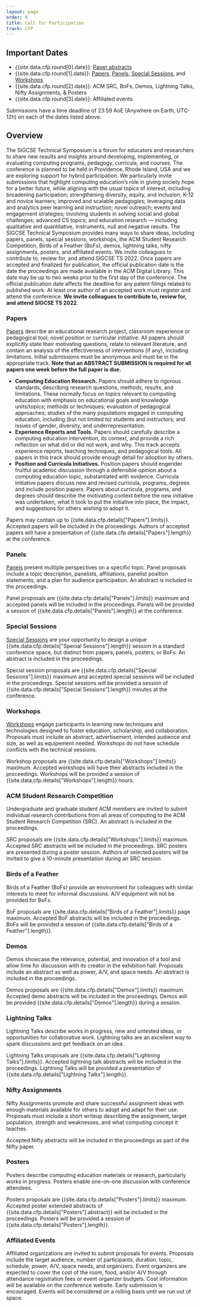 ```yaml
---
layout: page
order: 0
title: Call for Participation
track: CFP
---
```


## Important Dates
* {{site.data.cfp.round[0].date}}: [Paper abstracts](/authors/papers)
* {{site.data.cfp.round[1].date}}: [Papers](/authors/papers), [Panels](/authors/panels), [Special Sessions](/authors/specialsessions), and [Workshops](/authors/workshops)
* {{site.data.cfp.round[2].date}}: ACM SRC, BoFs, Demos, Lightning Talks, Nifty Assignments, & Posters
* {{site.data.cfp.round[3].date}}: Affiliated events

Submissions have a time deadline of 23:59 AoE (Anywhere on Earth, UTC-12h) on each of the dates listed above.

## Overview
The SIGCSE Technical Symposium is a forum for educators and researchers to share new results and insights around developing, implementing, or evaluating computing programs, pedagogy, curricula, and courses. The conference is planned to be held in Providence, Rhode Island, USA and we are exploring support for hybrid participation. We particularly invite submissions that highlight computing education’s role in giving society hope for a better future, while aligning with the usual topics of interest, including broadening participation; strengthening diversity, equity, and inclusion; K-12 and novice learners; improved and scalable pedagogies; leveraging data and analytics peer learning and instruction; novel outreach; events and engagement strategies; involving students in solving social and global challenges; advanced CS topics; and education research — including qualitative and quantitative, instruments, null and negative results. The SIGCSE Technical Symposium provides many ways to share ideas, including papers, panels, special sessions, workshops, the ACM Student Research Competition, Birds of a Feather (BoFs), demos, lightning talks, nifty assignments, posters, and affiliated events. We invite colleagues to contribute to, review for, and attend SIGCSE TS 2022. Once papers are accepted and finalized for publication, the official publication date is the date the proceedings are made available in the ACM Digital Library. This date may be up to two weeks prior to the first day of the conference. The official publication date affects the deadline for any patent filings related to published work. At least one author of an accepted work must register and attend the conference.
**We invite colleagues to contribute to, review for, and attend SIGCSE TS 2022**. 


<!--
### Reviewing
[Learn more about reviewing](/reviewers/) and [sign up to volunteer as a reviewer or APC](/reviewers/signup/). Reviewers play an important role in providing feedback to authors and in helping to identify the works that make up the confference.
-->


### Papers
[Papers](/authors/papers) describe an educational research project, classroom experience or pedagogical tool, novel position or curricular initiative. All papers should explicitly state their motivating questions, relate to relevant literature, and contain an analysis of the effectiveness of interventions (if any), including limitations. Initial submissions must be anonymous and must be in the appropriate track. **Note that an ABSTRACT SUBMISSION is required for all papers one week before the full paper is due.**
* **Computing Education Research.** Papers should adhere to rigorous standards, describing research questions, methods, results, and limitations. These normally focus on topics relevant to computing education with emphasis on educational goals and knowledge units/topics; methods or techniques; evaluation of pedagogical approaches; studies of the many populations engaged in computing education, including (but not limited to) students and instructors; and issues of gender, diversity, and underrepresentation.
* **Experience Reports and Tools.** Papers should carefully describe a computing education intervention, its context, and provide a rich reflection on what did or did not work, and why. This track accepts experience reports, teaching techniques, and pedagogical tools. All papers in this track should provide enough detail for adoption by others.
* **Position and Curricula Initiatives.** Position papers should engender fruitful academic discussion through a defensible opinion about a computing education topic, substantiated with evidence. Curricula Initiative papers discuss new and revised curricula, programs, degrees and include position papers. Papers about curricula, programs, and degrees should describe the motivating context before the new initiative was undertaken, what it took to put the initiative into place, the impact, and suggestions for others wishing to adopt it.

Papers may contain up to {{site.data.cfp.details["Papers"].limits}}. Accepted papers will be included in the proceedings. Authors of accepted papers will have a presentation of {{site.data.cfp.details["Papers"].length}} at the conference.

### Panels
[Panels](/authors/panels) present multiple perspectives on a specific topic. Panel proposals include a topic description, panelists, affiliations, panelist position statements, and a plan for audience participation. An abstract is included in the proceedings.

Panel proposals are {{site.data.cfp.details["Panels"].limits}} maximum and accepted panels will be included in the proceedings. Panels will be provided a session of {{site.data.cfp.details["Panels"].length}} at the conference.

### Special Sessions
[Special Sessions](/authors/specialsessions) are your opportunity to design a unique {{site.data.cfp.details["Special Sessions"].length}} session in a standard conference space, but distinct from papers, panels, posters, or BoFs. An abstract is included in the proceedings.

Special session proposals are {{site.data.cfp.details["Special Sessions"].limits}} maximum and accepted special sessions will be included in the proceedings. Special sessions will be provided a session of {{site.data.cfp.details["Special Sessions"].length}} minutes at the conference.

### Workshops
[Workshops](/authors/workshops) engage participants in learning new techniques and technologies designed to foster education, scholarship, and collaboration. Proposals must include an abstract, advertisement, intended audience and size, as well as equipement needed. Workshops do not have schedule conflicts with the technical sessions. 

Workshop proposals are {{site.data.cfp.details["Workshops"].limits}} maximum. Accepted workshops will have their abstracts included in the proceedings. Workshops will be provided a session of {{site.data.cfp.details["Workshops"].length}} hours.


### ACM Student Research Competition
Undergraduate and graduate student ACM members are invited to submit individual research contributions from all areas of computing to the ACM Student Research Competition (SRC). An abstract is included in the proceedings.

SRC proposals are {{site.data.cfp.details["Workshops"].limits}} maximum. Accepted SRC abstracts will be included in the proceedings. SRC posters are presented during a poster session. Authors of selected posters will be invited to give a 10-minute presentation during an SRC session.

### Birds of a Feather
Birds of a Feather (BoFs) provide an environment for colleagues with similar interests to meet for informal discussions. A/V equipment will not be provided for BoFs.

BoF proposals are {{site.data.cfp.details["Birds of a Feather"].limits}} page maximum. Accepted BoF abstracts will be included in the proceedings. BoFs will be provided a session of {{site.data.cfp.details["Birds of a Feather"].length}}.

### Demos
Demos showcase the relevance, potential, and innovation of a tool and allow time for discussion with its creator in the exhibition hall. Proposals include an abstract as well as power, A/V, and space needs. An abstract is included in the proceedings.

Demos proposals are {{site.data.cfp.details["Demos"].limits}} maximum. Accepted demo abstracts will be included in the proceedings. Demos will be provided {{site.data.cfp.details["Demos"].length}} during a session.

### Lightning Talks
Lightning Talks describe works in progress, new and untested ideas, or opportunities for collaborative work. Lightning talks are an excellent way to spark discussions and get feedback on an idea.

Lightning Talks proposals are {{site.data.cfp.details["Lightning Talks"].limits}}. Accepted lightning talk abstracts will be included in the proceedings. Lightning Talks will be provided a presentation of {{site.data.cfp.details["Lightning Talks"].length}}.

### Nifty Assignments
Nifty Assignments promote and share successful assignment ideas with enough materials available for others to adopt and adapt for their use. Proposals must include a short writeup describing the assignment, target population, strength and weaknesses, and what computing concept it teaches.

<!--
See the detailed [Nifty Assignments](/authors/nifty) author guidelines for the required material that needs to be submitted as a Zip archive.
-->

Accepted Nifty abstracts will be included in the proceedings as part of the Nifty paper. 

### Posters
Posters describe computing education materials or research, particularly works in progress. Posters enable one-on-one discussion with conference attendees. 

Posters proposals are {{site.data.cfp.details["Posters"].limits}} maximum. Accepted poster extended abstracts of {{site.data.cfp.details["Posters"].abstract}} will be included in the proceedings. Posters will be provided a session of {{site.data.cfp.details["Posters"].length}}.


### Affiliated Events
Affiliated organizations are invited to submit proposals for events. Proposals include the target audience, number of participants, duration, topic, schedule, power, A/V, space needs, and organizers.  Event organizers are expected to cover the cost of the room, food, and/or A/V through attendance registration fees or event organizer budgets. Cost information will be available on the conference website. Early submission is encouraged. Events will be considered on a rolling basis until we run out of space.

<!--
More details are available on the author guidelines:
* [Pre-Symposium Events](/authors/presymposium)
* [Affiliated Events](/authors/affiliated)
-->

